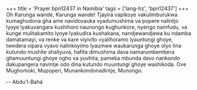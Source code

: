 +++
title = 'Prayer bpn12437 in Namibia'
tags = ['lang-hz', 'bpn12437']
+++
Oh Karunga wande, Karunga wande! Tjayira vapikoye vakulimburukwa kumaghudona gha ame navidovauka vyadumushima va popere nalintjo lyoye lyakuvangara kushihoro naunongo kughunkore, nyengo namfudu, va kunge mulitakamito lyoye lyakudira kushakana, nandjewandjewa ku ndamba damatamayi, va renke va kare viyivito vyalihoramo lyauntungi ghoye, twedera vipara vyavo nalinkoyimo lyaumwe waukarunga ghoye olyo lina kutundo mushite shaliyuva, hafita dimushima dava namarumbembera ghamuuntungi ghoye ogho va yuvhita, pameka mbunda davo nankondo dakupangera navintje odo dina kutundo muuntungi ghoye washikoda. Ove Mughomoki, Mupoperi, Munankondonadintje, Munongo.

-- Abdu'l-Bahá

